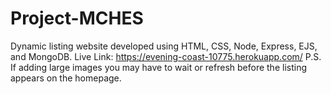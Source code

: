 # Project-MCHES
Dynamic listing website developed using HTML, CSS, Node, Express, EJS, and MongoDB.
Live Link: https://evening-coast-10775.herokuapp.com/
P.S. If adding large images you may have to wait or refresh before the listing appears on the homepage.
